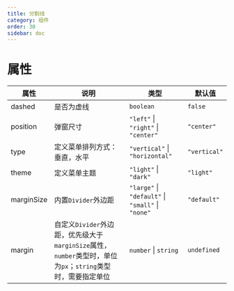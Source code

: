 ```yaml
---
title: 分割线
category: 组件
order: 30
sidebar: doc
---
```


# 属性

| 属性 | 说明 | 类型 | 默认值 |
| --- | --- | --- | --- |
| dashed | 是否为虚线 | `boolean` | `false` |
| position | 弹窗尺寸 | `"left"` &#124; `"right"` &#124; `"center"` | `"center"` |
| type | 定义菜单排列方式：垂直，水平 | `"vertical"` &#124; `"horizontal"` | `"vertical"` |
| theme | 定义菜单主题 | `"light"` &#124; `"dark"` | `"light"` |
| marginSize | 内置`Divider`外边距 | `"large"` &#124; `"default"` &#124; `"small"` &#124; `"none"` | `"default"` |
| margin | 自定义`Divider`外边距，优先级大于`marginSize`属性，`number`类型时，单位为`px`；`string`类型时，需要指定单位 | `number` &#124; `string` | `undefined` |
